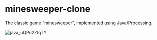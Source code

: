 # minesweeper-clone

The classic game "minesweeper", implemented using Java/Processing.

![java_uQPu2ZIqTY](https://user-images.githubusercontent.com/45148959/210138436-b4e5d8f1-8c38-4091-855a-cb553aae452b.gif)
